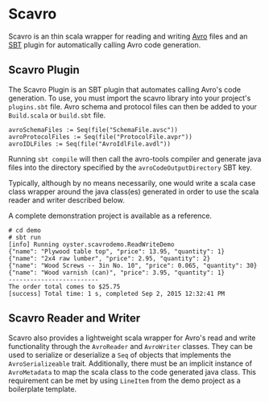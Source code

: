 # Scavro

Scavro is an thin scala wrapper for reading and writing 
[Avro](http://avro.apache.org/) files and an [SBT](http://www.scala-sbt.org/) 
plugin for automatically calling Avro code generation.

## Scavro Plugin

The Scavro Plugin is an SBT plugin that automates calling Avro's code 
generation.  To use, you must import the scavro library into your project's
`plugins.sbt` file.   Avro schema and protocol files can then be added to your
`Build.scala` or `build.sbt` file.

    avroSchemaFiles := Seq(file("SchemaFile.avsc"))
    avroProtocolFiles := Seq(file("ProtocolFile.avpr"))
    avroIDLFiles := Seq(file("AvroIdlFile.avdl"))

Running `sbt compile` will then call the avro-tools compiler and generate java
files into the directory specified by the `avroCodeOutputDirectory` SBT key.

Typically, although by no means necessarily, one would write a scala case class 
wrapper around the java class(es) generated in order to use the scala reader and
writer described below.

A complete demonstration project is available as a reference. 

    # cd demo
    # sbt run
    [info] Running oyster.scavrodemo.ReadWriteDemo
    {"name": "Plywood table top", "price": 13.95, "quantity": 1}
    {"name": "2x4 raw lumber", "price": 2.95, "quantity": 2}
    {"name": "Wood Screws -- 3in No. 10", "price": 0.065, "quantity": 30}
    {"name": "Wood varnish (can)", "price": 3.95, "quantity": 1}
    -------------------------
    The order total comes to $25.75
    [success] Total time: 1 s, completed Sep 2, 2015 12:32:41 PM

## Scavro Reader and Writer

Scavro also provides a lightweight scala wrapper for Avro's read and write
functionality through the `AvroReader` and `AvroWriter` classes.  They can be
used to serialize or deserialize a `Seq` of objects that implements the
`AvroSerializeable` trait.  Additionally, there must be an implicit instance of
`AvroMetadata` to map the scala class to the code generated java class.  This
requirement can be met by using `LineItem` from the demo project as a
boilerplate template.
